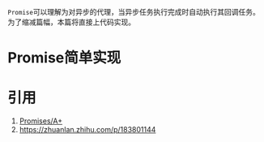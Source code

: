 `Promise`可以理解为对异步的代理，当异步任务执行完成时自动执行其回调任务。为了缩减篇幅，本篇将直接上代码实现。

# Promise简单实现




# 引用

1. [Promises/A+](https://promisesaplus.com/)
2. https://zhuanlan.zhihu.com/p/183801144
